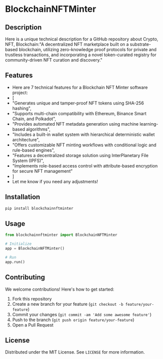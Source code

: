 # BlockchainNFTMinter

## Description

Here is a unique technical description for a GitHub repository about Crypto, NFT, Blockchain:"A decentralized NFT marketplace built on a substrate-based blockchain, utilizing zero-knowledge proof protocols for private and trustless transactions, and incorporating a novel token-curated registry for community-driven NFT curation and discovery."

## Features

- Here are 7 technical features for a Blockchain NFT Minter software project:
- [
- "Generates unique and tamper-proof NFT tokens using SHA-256 hashing",
- "Supports multi-chain compatibility with Ethereum, Binance Smart Chain, and Polkadot",
- "Provides automated NFT metadata generation using machine learning-based algorithms",
- "Includes a built-in wallet system with hierarchical deterministic wallet architecture",
- "Offers customizable NFT minting workflows with conditional logic and rule-based engines",
- "Features a decentralized storage solution using InterPlanetary File System (IPFS)",
- "Implements role-based access control with attribute-based encryption for secure NFT management"
- ]
- Let me know if you need any adjustments!
## Installation

```bash
pip install blockchainnftminter
```

## Usage

```python
from blockchainnftminter import BlockchainNFTMinter

# Initialize
app = BlockchainNFTMinter()

# Run
app.run()
```

## Contributing

We welcome contributions! Here's how to get started:

1. Fork this repository
2. Create a new branch for your feature (`git checkout -b feature/your-feature`)
3. Commit your changes (`git commit -am 'Add some awesome feature'`)
4. Push to the branch (`git push origin feature/your-feature`)
5. Open a Pull Request

## License

Distributed under the MIT License. See `LICENSE` for more information.
